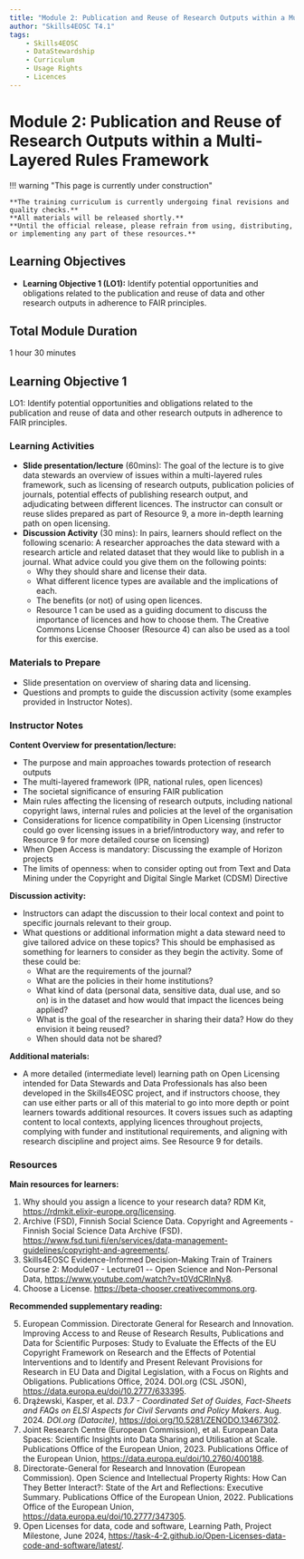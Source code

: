 ```yaml
---
title: "Module 2: Publication and Reuse of Research Outputs within a Multi-Layered Rules Framework"
author: "Skills4EOSC T4.1"
tags:
    - Skills4EOSC
    - DataStewardship
    - Curriculum
    - Usage Rights
    - Licences
---
```


# Module 2: Publication and Reuse of Research Outputs within a Multi-Layered Rules Framework


!!! warning "This page is currently under construction"

    **The training curriculum is currently undergoing final revisions and quality checks.**
    **All materials will be released shortly.**
    **Until the official release, please refrain from using, distributing, or implementing any part of these resources.**


## Learning Objectives

- **Learning Objective 1 (LO1):** Identify potential opportunities and obligations related to the publication and reuse of data and other research outputs in adherence to FAIR principles.


## Total Module Duration

1 hour 30 minutes


## Learning Objective 1

LO1: Identify potential opportunities and obligations related to the publication and reuse of data and other research outputs in adherence to FAIR principles.


### Learning Activities

- **Slide presentation/lecture** (60mins): The goal of the lecture is to give data stewards an overview of issues within a multi-layered rules framework, such as licensing of research outputs, publication policies of journals, potential effects of publishing research output, and adjudicating between different licences. The instructor can consult or reuse slides prepared as part of Resource 9, a more in-depth learning path on open licensing.
- **Discussion Activity** (30 mins): In pairs, learners should reflect on the following scenario: A researcher approaches the data steward with a research article and related dataset that they would like to publish in a journal. What advice could you give them on the following points:
    - Why they should share and license their data.
    - What different licence types are available and the implications of each.
    - The benefits (or not) of using open licences.
    - Resource 1 can be used as a guiding document to discuss the importance of licences and how to choose them. The Creative Commons License Chooser (Resource 4) can also be used as a tool for this exercise.


### Materials to Prepare

- Slide presentation on overview of sharing data and licensing.
- Questions and prompts to guide the discussion activity (some examples provided in Instructor Notes).


### Instructor Notes

**Content Overview for presentation/lecture:**

- The purpose and main approaches towards protection of research outputs
- The multi-layered framework (IPR, national rules, open licences)
- The societal significance of ensuring FAIR publication
- Main rules affecting the licensing of research outputs, including national copyright laws, internal rules and policies at the level of the organisation
- Considerations for licence compatibility in Open Licensing (instructor could go over licensing issues in a brief/introductory way, and refer to Resource 9 for more detailed course on licensing)
- When Open Access is mandatory: Discussing the example of Horizon projects
- The limits of openness: when to consider opting out from Text and Data Mining under the Copyright and Digital Single Market (CDSM) Directive

**Discussion activity:**

- Instructors can adapt the discussion to their local context and point to specific journals relevant to their group.
- What questions or additional information might a data steward need to give tailored advice on these topics? This should be emphasised as something for learners to consider as they begin the activity. Some of these could be:
    - What are the requirements of the journal?
    - What are the policies in their home institutions?
    - What kind of data (personal data, sensitive data, dual use, and so on) is in the dataset and how would that impact the licences being applied?
    - What is the goal of the researcher in sharing their data? How do they envision it being reused?
    - When should data not be shared?

**Additional materials:**

- A more detailed (intermediate level) learning path on Open Licensing intended for Data Stewards and Data Professionals has also been developed in the Skills4EOSC project, and if instructors choose, they can use either parts or all of this material to go into more depth or point learners towards additional resources. It covers issues such as adapting content to local contexts, applying licences throughout projects, complying with funder and institutional requirements, and aligning with research discipline and project aims. See Resource 9 for details.


### Resources

**Main resources for learners:**

1. Why should you assign a licence to your research data? RDM Kit, <https://rdmkit.elixir-europe.org/licensing>.
2. Archive (FSD), Finnish Social Science Data. Copyright and Agreements - Finnish Social Science Data Archive (FSD). <https://www.fsd.tuni.fi/en/services/data-management-guidelines/copyright-and-agreements/>.
3. Skills4EOSC Evidence-Informed Decision-Making Train of Trainers Course 2: Module07 - Lecture01 -- Open Science and Non-Personal Data, <https://www.youtube.com/watch?v=t0VdCRlnNy8>.
4. Choose a License. <https://beta-chooser.creativecommons.org>.

**Recommended supplementary reading:**

5. European Commission. Directorate General for Research and Innovation. Improving Access to and Reuse of Research Results, Publications and Data for Scientific Purposes: Study to Evaluate the Effects of the EU Copyright Framework on Research and the Effects of Potential Interventions and to Identify and Present Relevant Provisions for Research in EU Data and Digital Legislation, with a Focus on Rights and Obligations. Publications Office, 2024. DOI.org (CSL JSON), <https://data.europa.eu/doi/10.2777/633395>.
6. Drążewski, Kasper, et al. *D3.7 - Coordinated Set of Guides, Fact-Sheets and FAQs on ELSI Aspects for Civil Servants and Policy Makers*. Aug. 2024. *DOI.org (Datacite)*, <https://doi.org/10.5281/ZENODO.13467302>.
7. Joint Research Centre (European Commission), et al. European Data Spaces: Scientific Insights into Data Sharing and Utilisation at Scale. Publications Office of the European Union, 2023. Publications Office of the European Union, <https://data.europa.eu/doi/10.2760/400188>.
8. Directorate-General for Research and Innovation (European Commission). Open Science and Intellectual Property Rights: How Can They Better Interact?: State of the Art and Reflections: Executive Summary. Publications Office of the European Union, 2022. Publications Office of the European Union, <https://data.europa.eu/doi/10.2777/347305>.
9. Open Licenses for data, code and software, Learning Path, Project Milestone, June 2024, <https://task-4-2.github.io/Open-Licenses-data-code-and-software/latest/>.
